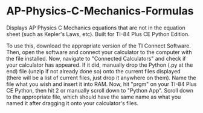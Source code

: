 # AP-Physics-C-Mechanics-Formulas
Displays AP Physics C Mechanics equations that are not in the equation sheet (such as Kepler's Laws, etc). Built for TI-84 Plus CE Python Edition.

To use this, download the appropriate version of the TI Connect Software. Then, open the software and connect your calculator to the computer with the file installed. Now, navigate to "Connected Calculators" and check if your calculator has appeared. If it did, manually drop the Python (.py at the end) file (unzip if not already done so) onto the current files displayed (there will be a list of current files, just drop it anywhere on them). Name the file what you wish and insert it into RAM. Now, hit "prgm" on your TI-84 Plus CE Python, then hit 2 or manually scroll down to "Python App". Scroll down to the appropriate file, which should have the same name as what you named it after dragging it onto your calculator's files.
